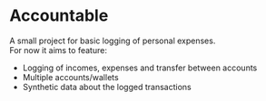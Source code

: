 # Accountable
A small project for basic logging of personal expenses.\
For now it aims to feature:
- Logging of incomes, expenses and transfer between accounts
- Multiple accounts/wallets
- Synthetic data about the logged transactions
